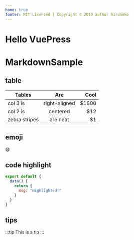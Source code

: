 ```yaml
---
home: true
footer: MIT Licensed | Copyright © 2019 author hironeko
---
```


# Hello VuePress

# MarkdownSample

## table

| Tables        |      Are      |   Cool |
| ------------- | :-----------: | -----: |
| col 3 is      | right-aligned | \$1600 |
| col 2 is      |   centered    |   \$12 |
| zebra stripes |   are neat    |    \$1 |

## emoji

:smile:

## code highlight

```js
export default {
  data() {
    return {
      msg: "Highlighted!"
    }
  }
}
```

## tips

:::tip
This is a tip
:::
